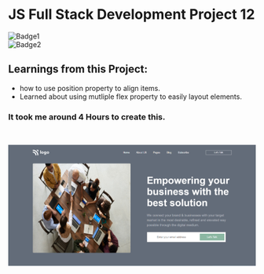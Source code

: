 # JS Full Stack Development Project 12
![Badge1](https://img.shields.io/badge/Ankit-Tanwar-blue)
<br>
![Badge2](https://img.shields.io/badge/HTML-CSS-red)

## Learnings from this Project:
- how to use position property to align items.
- Learned about using mutliple flex property to easily layout elements.

### It took me around 4 Hours to create this.

<br>

![Project12 ss](./Projects12%20ss.png)
